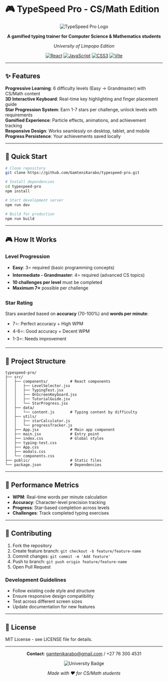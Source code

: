 # 🎮 TypeSpeed Pro - CS/Math Edition

<div align="center">

![TypeSpeed Pro Logo](https://img.shields.io/badge/TypeSpeed-Pro-8B5CF6?style=for-the-badge&logo=keyboard&logoColor=white)

**A gamified typing trainer for Computer Science & Mathematics students**

*University of Limpopo Edition*

[![React](https://img.shields.io/badge/React-18.3.1-61DAFB?style=flat-square&logo=react)](https://reactjs.org/)
[![JavaScript](https://img.shields.io/badge/JavaScript-ES6+-F7DF1E?style=flat-square&logo=javascript&logoColor=black)](https://developer.mozilla.org/en-US/docs/Web/JavaScript)
[![CSS3](https://img.shields.io/badge/CSS3-Animations-1572B6?style=flat-square&logo=css3)](https://developer.mozilla.org/en-US/docs/Web/CSS)
[![Vite](https://img.shields.io/badge/Vite-5.4.2-646CFF?style=flat-square&logo=vite)](https://vitejs.dev/)

</div>

---

## ✨ Features

 **Progressive Learning**: 6 difficulty levels (Easy → Grandmaster) with CS/Math content  
 **3D Interactive Keyboard**: Real-time key highlighting and finger placement guide  
 **Star Progression System**: Earn 1-7 stars per challenge, unlock levels with requirements  
 **Gamified Experience**: Particle effects, animations, and achievement tracking  
 **Responsive Design**: Works seamlessly on desktop, tablet, and mobile  
 **Progress Persistence**: Your achievements saved locally  

---

## 🚀 Quick Start

```bash
# Clone repository
git clone https://github.com/GamteniKarabo/typespeed-pro.git

# Install dependencies
cd typespeed-pro
npm install

# Start development server
npm run dev

# Build for production
npm run build
```

---

## 🎮 How It Works

### Level Progression
- **Easy**: 3⭐ required (basic programming concepts)
- **Intermediate - Grandmaster**: 4⭐ required (advanced CS topics)
- **10 challenges per level** must be completed
- **Maximum 7⭐** possible per challenge

### Star Rating
Stars awarded based on **accuracy** (70-100%) and **words per minute**:
- 7⭐: Perfect accuracy + High WPM
- 4-6⭐: Good accuracy + Decent WPM  
- 1-3⭐: Needs improvement

---

## 📁 Project Structure

```
typespeed-pro/
├── src/
│   ├── components/          # React components
│   │   ├── LevelSelector.jsx
│   │   ├── TypingTest.jsx
│   │   ├── OnScreenKeyboard.jsx
│   │   ├── TutorialGuide.jsx
│   │   └── StarProgress.jsx
│   ├── data/
│   │   └── content.js       # Typing content by difficulty
│   ├── utils/
│   │   ├── starCalculator.js
│   │   └── progressTracker.js
│   ├── App.jsx              # Main app component
│   ├── main.jsx             # Entry point
│   ├── index.css            # Global styles
│   ├── typing-test.css
│   ├── App.css
│   ├── modals.css
│   └── components.css
├── public/                  # Static files
└── package.json             # Dependencies
```

---

## 🎯 Performance Metrics

- **WPM**: Real-time words per minute calculation
- **Accuracy**: Character-level precision tracking  
- **Progress**: Star-based completion across levels
- **Challenges**: Track completed typing exercises

---

## 🤝 Contributing

1. Fork the repository
2. Create feature branch: `git checkout -b feature/feature-name`
3. Commit changes: `git commit -m 'Add feature'`
4. Push to branch: `git push origin feature/feature-name`
5. Open Pull Request

### Development Guidelines
- Follow existing code style and structure
- Ensure responsive design compatibility
- Test across different screen sizes
- Update documentation for new features

---

## 📄 License

MIT License - see LICENSE file for details.

---

<div align="center">

**Contact**: gamtenikarabo@gmail.com / +27 76 300 4531

![University Badge](https://img.shields.io/badge/University-of%20Limpopo-green?style=for-the-badge)

*Made with ❤️ for CS/Math students*

</div>
